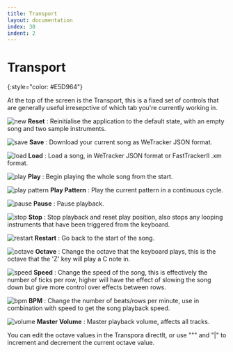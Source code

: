 ```yaml
---
title: Transport
layout: documentation
index: 30
indent: 2
---
```


Transport
=========
{:style="color: #E5D964"}

At the top of the screen is the Transport, this is a fixed set of controls that
are generally useful irresepctive of which tab you're currently working in.

![new]({{site.baseurl}}/images/new_song_icon.png) **Reset**
: Reinitialise the application to the default state, with an empty song and two
  sample instruments.

![save]({{site.baseurl}}/images/save_song_icon.png) **Save**
: Download your current song as WeTracker JSON format.

![load]({{site.baseurl}}/images/load_song_icon.png) **Load**
: Load a song, in WeTracker JSON format or FastTrackerII .xm format.

![play]({{site.baseurl}}/images/play_icon.png) **Play**
: Begin playing the whole song from the start.  

![play pattern]({{site.baseurl}}/images/play_pattern_icon.png) **Play Pattern**
: Play the current pattern in a continuous cycle.

![pause]({{site.baseurl}}/images/pause_icon.png) **Pause**
: Pause playback.

![stop]({{site.baseurl}}/images/stop_icon.png) **Stop**
: Stop playback and reset play position, also stops any looping instruments that
  have been triggered from the keyboard.

![restart]({{site.baseurl}}/images/play_icon.png) **Restart**
: Go back to the start of the song.

![octave]({{site.baseurl}}/images/octave_control.png) **Octave**
: Change the octave that the keyboard plays, this is the octave that the 'Z' key
  will play a C note in.

![speed]({{site.baseurl}}/images/speed_control.png) **Speed**
: Change the speed of the song, this is effectively the number of ticks per row,
  higher will have the effect of slowing the song down but give more control over
  effects between rows.

![bpm]({{site.baseurl}}/images/bpm_control.png) **BPM**
: Change the number of beats/rows per minute, use in combination with speed to
get the song playback speed.

![volume]({{site.baseurl}}/images/volume_control.png) **Master Volume**
: Master playback volume, affects all tracks.

You can edit the octave values in the Transpora directlt, or use """ and "|" to
increment and decrement the current octave value.
